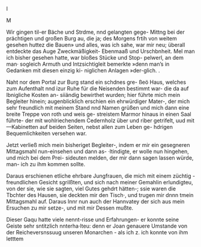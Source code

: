 I

M

Wir gingen til-er Bäche und Strdme, nnd gelangten gege-
Mittng bei der prächtigen und großen Burg au, die ja;
des Morgens frtih von weitem gesehen huttez die Bauen»
und alles, was ich sahe, war mir neu; überall entdeckte
das Auge Zweckmäßigkeit- Ebenmaaß und Urschbnheit. Mel
man ich bisher gesehen hatte, war bloßes Stücke und Stop-
pelwerl, an dem man· sogleich Armuth und Intzsichtigleit
bemerkte »denn man’s in Gedanken mit diesen einzig ki-
niglichen Anlagen »der-glich. .

Naht nor dem Portal zur Burg stand ein schdnes gre-
ßeö Haus, welches zum Aufenthalt nnd izur Ruhe für die
Neisenden bestimmt war- die da auf lbnigliche Kosten an-
siiändig bewirthet wurden; hier führte mich mein Begleiter
hinein; augenblicklich erschien ein ehrwürdiger Mater-, der
mich sehr freundlich mit meinem Stand nnd Namen grüßen
und mich dann eine breite Treppe von roth und weis ge-
streistem Marmor hinaus in einen Saal führte- der mit
wohlriechendem Cedernholz über und riber getrifelt, uud mit
—Kabinetten auf beiden Seiten, nebst allen zum Leben ge-
hdrigen Bequemlichkeiten versehen war.

Jetzt verließ mich mein bisheriget Begleiter-, indem er
mir ein gesegneren Mittagsmahl nun-einsehen und dann as-
·ltindigte, er wolle nun hingehen, und mich bei dem Prei-
sideuten melden, der mir dann sagen lassen würde, man-
ich zu ihm kommen sollte.

Daraus erschienen etliche ehrbare Jungfrauen, die mich
mit einem züchtig - freundlichen Gesicht sgrilßten, und sich
nach meiner Gemahlin erlundigteu, von der sie, wie sie
sagten, viel Gutes gehdrt hätten-; ssie waren die Tbchter
des Hausen, sie deckten mir den Tisch·, und trugen mir
dnnn tmein Mittagsmahl auf. Daraus lnnr nun auch der
Hannvatey der sich aus mein Ersuchen zu mir setze-, und
mit mir Dessen mußte.

Dieser Gaqu hatte viele nennt-risse und Erfahrungen-
er konnte seine Geiste sehr sntitzlich nnterha·lteu: denn er
Joan genauere Umstande von der Reicheversnssuug unseren
Monarchen - als ich z. ich konnte von ihm letttem

